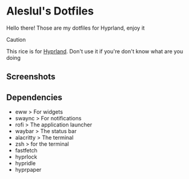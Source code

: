 <h1>Aleslul's Dotfiles</h1>
<p>Hello there! Those are my dotfiles for Hyprland, enjoy it</p>

> [!CAUTION]
> This rice is for [Hyprland](https://github.com/hyprwm/Hyprland). Don't use it if you're don't know what are you doing

## Screenshots

## Dependencies
- eww > For widgets
- swaync > For notifications
- rofi > The application launcher
- waybar > The status bar
- alacritty > The terminal
- zsh > for the terminal
- fastfetch
- hyprlock
- hypridle
- hyprpaper
